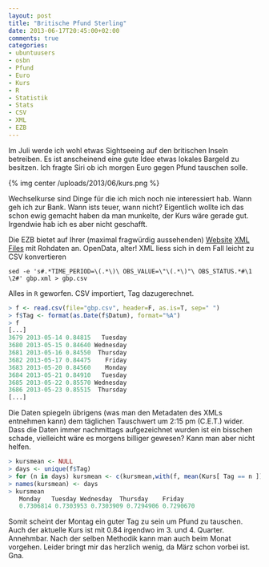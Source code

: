 ```yaml
---
layout: post
title: "Britische Pfund Sterling"
date: 2013-06-17T20:45:00+02:00
comments: true
categories:
- ubuntuusers
- osbn
- Pfund
- Euro
- Kurs
- R
- Statistik
- Stats
- CSV
- XML
- EZB
---
```


Im Juli werde ich wohl etwas Sightseeing auf den britischen Inseln betreiben.
Es ist anscheinend eine gute Idee etwas lokales Bargeld zu besitzen.
Ich fragte Siri ob ich morgen Euro gegen Pfund tauschen solle.

{% img center /uploads/2013/06/kurs.png %}

Wechselkurse sind Dinge für die ich mich noch nie interessiert hab. Wann geh ich zur Bank. Wann ists teuer, wann nicht?
Eigentlich wollte ich das schon ewig gemacht haben da man munkelte, der Kurs
wäre gerade gut. Irgendwie hab ich es aber nicht geschafft.

Die EZB bietet auf Ihrer (maximal fragwürdig aussehenden)
[Website](http://www.ecb.int/stats/exchange/eurofxref/html/eurofxref-graph-gbp.en.html)
[XML Files](http://www.ecb.int/stats/exchange/eurofxref/html/gbp.xml)
mit Rohdaten an. OpenData, alter! XML liess
sich in dem Fall leicht zu CSV konvertieren

    sed -e 's#.*TIME_PERIOD=\(.*\)\ OBS_VALUE=\"\(.*\)"\ OBS_STATUS.*#\1 \2#' gbp.xml > gbp.csv

Alles in `R` geworfen. CSV importiert, Tag dazugerechnet.

``` r 
> f <- read.csv(file="gbp.csv", header=F, as.is=T, sep=" ")
> f$Tag <- format(as.Date(f$Datum), format="%A")
> f
[...]
3679 2013-05-14 0.84815   Tuesday
3680 2013-05-15 0.84640 Wednesday
3681 2013-05-16 0.84550  Thursday
3682 2013-05-17 0.84475    Friday
3683 2013-05-20 0.84560    Monday
3684 2013-05-21 0.84910   Tuesday
3685 2013-05-22 0.85570 Wednesday
3686 2013-05-23 0.85515  Thursday
[...]
```

Die Daten spiegeln übrigens (was man den Metadaten des XMLs entnehmen kann) dem
täglichen Tauschwert um 2:15 pm (C.E.T.) wider. Dass die Daten immer nachmittags
aufgezeichnet wurden ist ein bisschen schade, vielleicht wäre es morgens
billiger gewesen? Kann man aber nicht helfen.

``` r 
> kursmean <- NULL
> days <- unique(f$Tag)
> for (n in days) kursmean <- c(kursmean,with(f, mean(Kurs[ Tag == n ])))
> names(kursmean) <- days
> kursmean
   Monday   Tuesday Wednesday  Thursday    Friday
   0.7306814 0.7303953 0.7303909 0.7294906 0.7290670
```

Somit scheint der Montag ein guter Tag zu sein um Pfund zu tauschen. Auch der aktuelle
Kurs ist mit 0.84 irgendwo im 3. und 4. Quarter. Annehmbar. Nach der selben
Methodik kann man auch beim Monat vorgehen. Leider bringt mir das herzlich
wenig, da März schon vorbei ist. Gna.
